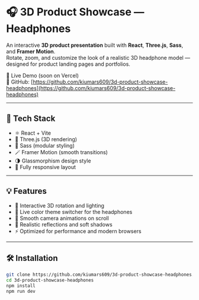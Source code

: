 # 🎧 3D Product Showcase — Headphones

An interactive **3D product presentation** built with **React**, **Three.js**, **Sass**, and **Framer Motion**.  
Rotate, zoom, and customize the look of a realistic 3D headphone model — designed for product landing pages and portfolios.

🔗 Live Demo (soon on Vercel)  
🔗 GitHub: [https://github.com/kiumars609/3d-product-showcase-headphones](https://github.com/kiumars609/3d-product-showcase-headphones)

---

## 🚀 Tech Stack
- ⚛️ React + Vite  
- 🧊 Three.js (3D rendering)  
- 💅 Sass (modular styling)  
- 🪄 Framer Motion (smooth transitions)  
- 🌗 Glassmorphism design style  
- 📱 Fully responsive layout  

---

## 💡 Features
- 🔁 Interactive 3D rotation and lighting  
- 🎨 Live color theme switcher for the headphones  
- 🧭 Smooth camera animations on scroll  
- 🌈 Realistic reflections and soft shadows  
- ⚡ Optimized for performance and modern browsers  

---

## 🛠️ Installation
```bash
git clone https://github.com/kiumars609/3d-product-showcase-headphones.git
cd 3d-product-showcase-headphones
npm install
npm run dev
